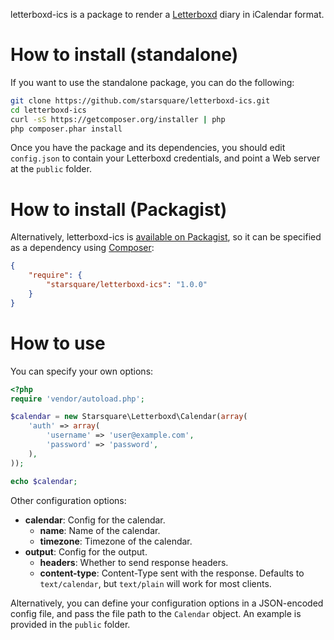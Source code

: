 letterboxd-ics is a package to render a [Letterboxd](http://letterboxd.com)
diary in iCalendar format.

# How to install (standalone)

If you want to use the standalone package, you can do the following:

```bash
git clone https://github.com/starsquare/letterboxd-ics.git
cd letterboxd-ics
curl -sS https://getcomposer.org/installer | php
php composer.phar install
```

Once you have the package and its dependencies, you should edit `config.json`
to contain your Letterboxd credentials, and point a Web server at the `public`
folder.

# How to install (Packagist)

Alternatively, letterboxd-ics is [available on Packagist](https://packagist.org/packages/starsquare/letterboxd-ics),
so it can be specified as a dependency using [Composer](http://getcomposer.org):

```json
{
    "require": {
        "starsquare/letterboxd-ics": "1.0.0"
    }
}
```

# How to use

You can specify your own options:

```php
<?php
require 'vendor/autoload.php';

$calendar = new Starsquare\Letterboxd\Calendar(array(
    'auth' => array(
        'username' => 'user@example.com',
        'password' => 'password',
    ),
));

echo $calendar;
```

Other configuration options:

* **calendar**: Config for the calendar.
    * **name**: Name of the calendar.
    * **timezone**: Timezone of the calendar.
* **output**: Config for the output.
    * **headers**: Whether to send response headers.
    * **content-type**: Content-Type sent with the response. Defaults to
      `text/calendar`, but `text/plain` will work for most clients.

Alternatively, you can define your configuration options in a JSON-encoded
config file, and pass the file path to the `Calendar` object. An example is
provided in the `public` folder.
